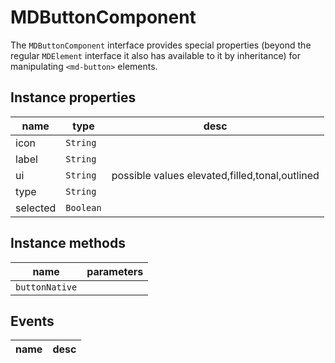 # MDButtonComponent
The `MDButtonComponent` interface provides special properties (beyond the regular `MDElement` interface it also has available to it by inheritance) for manipulating `<md-button>` elements.

## Instance properties

name|type|desc
---|---|---
icon|`String`|
label|`String`|
ui|`String`|possible values elevated,filled,tonal,outlined
type|`String`|
selected|`Boolean`|

## Instance methods

name|parameters
---|---
`buttonNative`|

## Events

name|desc
---|---
